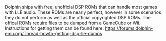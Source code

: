 Dolphin ships with free, unofficial DSP ROMs that can handle most games with LLE audio. These ROMs are nearly perfect, however in some scenarios they do not perform as well as the official copyrighted DSP ROMs. The offical ROMs require files to be dumped from a GameCube or Wii. Instructions for getting them can be found here: https://forums.dolphin-emu.org/Thread-howto-getting-dsp-lle-dumps
